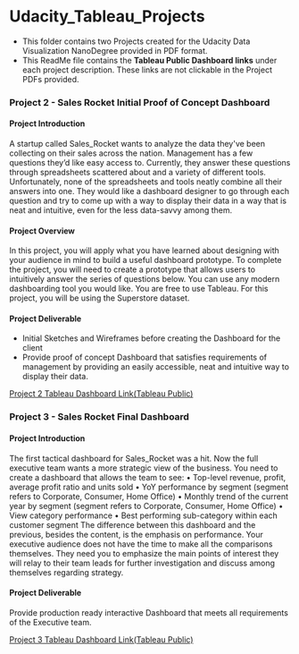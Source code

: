 # Udacity_Tableau_Projects

- This folder contains two Projects created for the Udacity Data Visualization NanoDegree provided in PDF format.
- This ReadMe file contains the **Tableau Public Dashboard links** under each project description. These links are not clickable in the Project PDFs provided.

### Project 2 - Sales Rocket Initial Proof of Concept Dashboard


#### Project Introduction
A startup called Sales_Rocket wants to analyze the data they've been collecting on their sales across the nation. Management has a few questions they’d like easy access to. Currently, they answer these questions through spreadsheets scattered about and a variety of different tools. Unfortunately, none of the spreadsheets and tools neatly combine all their answers into one.
They would like a dashboard designer to go through each question and try to come up with a way to display their data in a way that is neat and intuitive, even for the less data-savvy among them.

#### Project Overview
In this project, you will apply what you have learned about designing with your audience in mind to build a useful dashboard prototype. To complete the project, you will need to create a prototype that allows users to intuitively answer the series of questions below. You can use any modern dashboarding tool you would like. You are free to use Tableau. For this project, you will be using the Superstore dataset.

#### Project Deliverable
- Initial Sketches and Wireframes before creating the Dashboard for the client
- Provide proof of concept Dashboard that satisfies requirements of management by providing an easily accessible, neat and intuitive way to display their data.

[Project 2 Tableau Dashboard Link(Tableau Public)](https://public.tableau.com/app/profile/sayed.saidoo/viz/StoreAnalysis_P2/SalesRocketAnalysis?publish=yes)

### Project 3 - Sales Rocket Final Dashboard

#### Project Introduction

The first tactical dashboard for Sales_Rocket was a hit. Now the full executive team wants a more strategic view of the business. You need to create a dashboard that allows the team to see: • Top-level revenue, profit, average profit ratio and units sold • YoY performance by segment (segment refers to Corporate, Consumer, Home Office) • Monthly trend of the current year by segment (segment refers to Corporate, Consumer, Home Office) • View category performance • Best performing sub-category within each customer segment The difference between this dashboard and the previous, besides the content, is the emphasis on performance. Your executive audience does not have the time to make all the comparisons themselves. They need you to emphasize the main points of interest they will relay to their team leads for further investigation and discuss among themselves regarding strategy. 

#### Project Deliverable
Provide production ready interactive Dashboard that meets all requirements of the Executive team.

[Project 3 Tableau Dashboard Link(Tableau Public)](https://public.tableau.com/app/profile/sayed.saidoo/viz/P3_SalesRock_Sayed/FinalDashboard?publish=yes)


